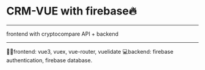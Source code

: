 # CRM-VUE with firebase🔥
***
frontend with cryptocompare API + backend
***
👨‍💻frontend: vue3, vuex, vue-router, vuelidate
💻backend: firebase authentication, firebase database.
